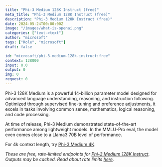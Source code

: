 ```yaml
---
title: "Phi-3 Medium 128K Instruct (free)"
meta_title: "Phi-3 Medium 128K Instruct (free)"
description: "Phi-3 Medium 128K Instruct (free)"
date: 2024-05-24T00:00:00Z
image: "/images/what-is-openai.png"
categories: ["text->text"]
author: "microsoft"
tags: ["Role", "microsoft"]
draft: false

id: "microsoft/phi-3-medium-128k-instruct:free"
context: 128000
input: 0.0
output: 0
img: 0
request: 0
---
```


Phi-3 128K Medium is a powerful 14-billion parameter model designed for advanced language understanding, reasoning, and instruction following. Optimized through supervised fine-tuning and preference adjustments, it excels in tasks involving common sense, mathematics, logical reasoning, and code processing.

At time of release, Phi-3 Medium demonstrated state-of-the-art performance among lightweight models. In the MMLU-Pro eval, the model even comes close to a Llama3 70B level of performance.

For 4k context length, try [Phi-3 Medium 4K](/models/microsoft/phi-3-medium-4k-instruct).

_These are free, rate-limited endpoints for [Phi-3 Medium 128K Instruct](/models/microsoft/phi-3-medium-128k-instruct). Outputs may be cached. Read about rate limits [here](/docs/limits)._

